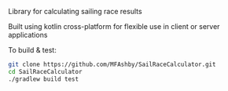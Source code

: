Library for calculating sailing race results

Built using kotlin cross-platform for flexible use in client or server applications

To build & test:
```bash
git clone https://github.com/MFAshby/SailRaceCalculator.git
cd SailRaceCalculator
./gradlew build test
```